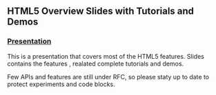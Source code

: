 HTML5 Overview Slides with Tutorials and Demos
-----------------------------------------------

### [Presentation](https://html5managetheweb.appspot.com)

This is a presentation that covers most of the HTML5 features. Slides contains the features , realated complete tutorials and demos.


Few APIs and features are still under RFC, so please staty up to date to protect experiments and code blocks.
